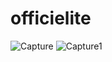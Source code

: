 # officielite
![Capture](https://user-images.githubusercontent.com/102253375/159999987-4e7fbd32-15ff-4ec8-afc4-9fd02c19f9e9.PNG)
![Capture1](https://user-images.githubusercontent.com/102253375/160000334-3c79eae0-e0a4-4246-90fc-6a5170401362.PNG)
